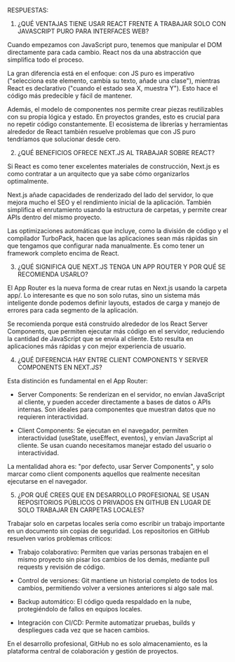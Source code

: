 RESPUESTAS:


1. ¿QUÉ VENTAJAS TIENE USAR REACT FRENTE A TRABAJAR SOLO CON JAVASCRIPT PURO PARA INTERFACES WEB?

Cuando empezamos con JavaScript puro, tenemos que manipular el DOM directamente para cada cambio. React nos da una abstracción que simplifica todo el proceso.

La gran diferencia está en el enfoque: con JS puro es imperativo ("selecciona este elemento, cambia su texto, añade una clase"), mientras React es declarativo ("cuando el estado sea X, muestra Y"). Esto hace el código más predecible y fácil de mantener.

Además, el modelo de componentes nos permite crear piezas reutilizables con su propia lógica y estado. En proyectos grandes, esto es crucial para no repetir código constantemente. El ecosistema de librerías y herramientas alrededor de React también resuelve problemas que con JS puro tendríamos que solucionar desde cero.



2. ¿QUÉ BENEFICIOS OFRECE NEXT.JS AL TRABAJAR SOBRE REACT?

Si React es como tener excelentes materiales de construcción, Next.js es como contratar a un arquitecto que ya sabe cómo organizarlos optimalmente.

Next.js añade capacidades de renderizado del lado del servidor, lo que mejora mucho el SEO y el rendimiento inicial de la aplicación. También simplifica el enrutamiento usando la estructura de carpetas, y permite crear APIs dentro del mismo proyecto.

Las optimizaciones automáticas que incluye, como la división de código y el compilador TurboPack, hacen que las aplicaciones sean más rápidas sin que tengamos que configurar nada manualmente. Es como tener un framework completo encima de React.



3. ¿QUÉ SIGNIFICA QUE NEXT.JS TENGA UN APP ROUTER Y POR QUÉ SE RECOMIENDA USARLO?

El App Router es la nueva forma de crear rutas en Next.js usando la carpeta app/. Lo interesante es que no son solo rutas, sino un sistema más inteligente donde podemos definir layouts, estados de carga y manejo de errores para cada segmento de la aplicación.

Se recomienda porque está construido alrededor de los React Server Components, que permiten ejecutar más código en el servidor, reduciendo la cantidad de JavaScript que se envía al cliente. Esto resulta en aplicaciones más rápidas y con mejor experiencia de usuario.



4. ¿QUÉ DIFERENCIA HAY ENTRE CLIENT COMPONENTS Y SERVER COMPONENTS EN NEXT.JS?

Esta distinción es fundamental en el App Router:

- Server Components: Se renderizan en el servidor, no envían JavaScript al cliente, y pueden acceder directamente a bases de datos o APIs internas. Son ideales para componentes que muestran datos que no requieren interactividad.

- Client Components: Se ejecutan en el navegador, permiten interactividad (useState, useEffect, eventos), y envían JavaScript al cliente. Se usan cuando necesitamos manejar estado del usuario o interactividad.

La mentalidad ahora es: "por defecto, usar Server Components", y solo marcar como client components aquellos que realmente necesitan ejecutarse en el navegador.



5. ¿POR QUÉ CREES QUE EN DESARROLLO PROFESIONAL SE USAN REPOSITORIOS PÚBLICOS O PRIVADOS EN GITHUB EN LUGAR DE SOLO TRABAJAR EN CARPETAS LOCALES?

Trabajar solo en carpetas locales sería como escribir un trabajo importante en un documento sin copias de seguridad. Los repositorios en GitHub resuelven varios problemas críticos:

- Trabajo colaborativo: Permiten que varias personas trabajen en el mismo proyecto sin pisar los cambios de los demás, mediante pull requests y revisión de código.

- Control de versiones: Git mantiene un historial completo de todos los cambios, permitiendo volver a versiones anteriores si algo sale mal.

- Backup automático: El código queda respaldado en la nube, protegiéndolo de fallos en equipos locales.

- Integración con CI/CD: Permite automatizar pruebas, builds y despliegues cada vez que se hacen cambios.

En el desarrollo profesional, GitHub no es solo almacenamiento, es la plataforma central de colaboración y gestión de proyectos.
